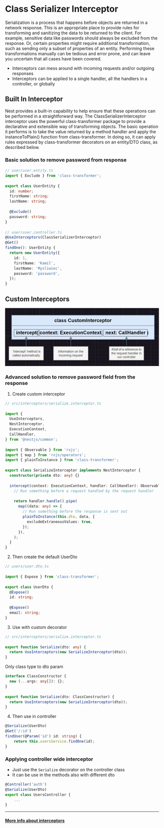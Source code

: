 # Class Serializer Interceptor

Serialization is a process that happens before objects are returned in a network response. This is an appropriate place to provide rules for transforming and sanitizing the data to be returned to the client. For example, sensitive data like passwords should always be excluded from the response. Or, certain properties might require additional transformation, such as sending only a subset of properties of an entity. Performing these transformations manually can be tedious and error prone, and can leave you uncertain that all cases have been covered.

- Interceptors can mess around with incoming requests and/or  outgoing  responses
- Interceptors can be applied to a single handler, all the handlers in a controller, or globally

## Built In Interceptor

Nest provides a built-in capability to help ensure that these operations can be performed in a straightforward way. The ClassSerializerInterceptor interceptor uses the powerful class-transformer package to provide a declarative and extensible way of transforming objects. The basic operation it performs is to take the value returned by a method handler and apply the instanceToPlain() function from class-transformer. In doing so, it can apply rules expressed by class-transformer decorators on an entity/DTO class, as described below.

### Basic solution to remove password from response

```ts
// user/user.entity.ts
import { Exclude } from 'class-transformer';

export class UserEntity {
  id: number;
  firstName: string;
  lastName: string;

  @Exclude()
  password: string;
}

// user/user.controller.ts
@UseInterceptors(ClassSerializerInterceptor)
@Get()
findOne(): UserEntity {
  return new UserEntity({
    id: 1,
    firstName: 'Kamil',
    lastName: 'Mysliwiec',
    password: 'password',
  });
}
```

## Custom Interceptors

![Alt text](images/image-2.png)

### Advanced solution to remove password field from the response

1. Create custom interceptor

```ts
// src/interceptors/serialize.interceptor.ts

import {
  UseInterceptors,
  NestInterceptor,
  ExecutionContext,
  CallHandler,
} from '@nestjs/common';

import { Observable } from 'rxjs';
import { map } from 'rxjs/operators';
import { plainToInstance } from 'class-transformer';

export class SerializeInterceptor implements NestInterceptor {
  constructor(private dto: any) {}

  intercept(context: ExecutionContext, handler: CallHandler): Observable<any> {
    // Run something before a request handled by the request handler

    return handler.handle().pipe(
      map((data: any) => {
        // Run something before the response is sent out
        plainToInstance(this.dto, data, {
          excludeExtraneousValues: true,
        });
      }),
    );
  }
}
```
2. Then create the default UserDto

```ts
// users/user.dto.ts

import { Expose } from 'class-transformer';

export class UserDto {
  @Expose() 
  id: string;

  @Expose()
  email: string;
}

```

3. Use with custom decorator

```ts
// src/interceptors/serialize.interceptor.ts

export function Serialize(dto: any) {
  return UseInterceptors(new SerializeInterceptor(dto));
}
```

Only class type to dto param

```ts
interface ClassConstructor {
  new (...args: any[]): {};
}

export function Serialize(dto: ClassConstructor) {
  return UseInterceptors(new SerializeInterceptor(dto));
}
```

4. Then use in controller

```ts
@Serialize(UserDto)
@Get('/:id')
findUser(@Param('id') id: string) {
    return this.usersService.findOne(id);
}
```

### Applying controller wide interceptor
- Just use the ```Serialize``` decorator on the controller class
- It can be use in the methods also with different dto
  
```ts
@Controller('auth')
@Serialize(UserDto)
export class UsersController {
    ...
}
```
---

#### [More info about interceptors](https://docs.nestjs.com/techniques/serialization)
